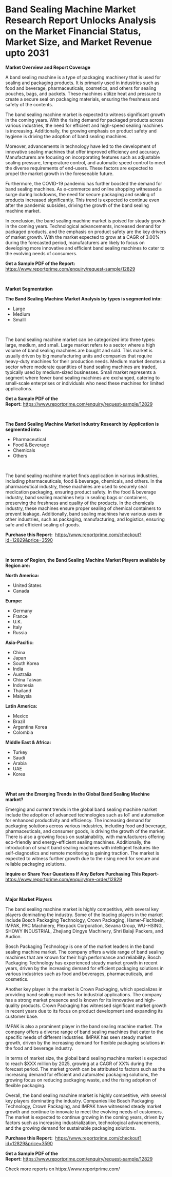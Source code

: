 <p><h1>Band Sealing Machine Market Research Report Unlocks Analysis on the Market Financial Status, Market Size, and Market Revenue upto 2031</h1></p><p><strong>Market Overview and Report Coverage</strong></p>
<p><p>A band sealing machine is a type of packaging machinery that is used for sealing and packaging products. It is primarily used in industries such as food and beverage, pharmaceuticals, cosmetics, and others for sealing pouches, bags, and packets. These machines utilize heat and pressure to create a secure seal on packaging materials, ensuring the freshness and safety of the contents.</p><p>The band sealing machine market is expected to witness significant growth in the coming years. With the rising demand for packaged products across various industries, the need for efficient and high-speed sealing machines is increasing. Additionally, the growing emphasis on product safety and hygiene is driving the adoption of band sealing machines.</p><p>Moreover, advancements in technology have led to the development of innovative sealing machines that offer improved efficiency and accuracy. Manufacturers are focusing on incorporating features such as adjustable sealing pressure, temperature control, and automatic speed control to meet the diverse requirements of end-users. These factors are expected to propel the market growth in the foreseeable future.</p><p>Furthermore, the COVID-19 pandemic has further boosted the demand for band sealing machines. As e-commerce and online shopping witnessed a surge during lockdowns, the need for secure packaging and sealing of products increased significantly. This trend is expected to continue even after the pandemic subsides, driving the growth of the band sealing machine market.</p><p>In conclusion, the band sealing machine market is poised for steady growth in the coming years. Technological advancements, increased demand for packaged products, and the emphasis on product safety are the key drivers of market growth. With the market expected to grow at a CAGR of 3.00% during the forecasted period, manufacturers are likely to focus on developing more innovative and efficient band sealing machines to cater to the evolving needs of consumers.</p></p>
<p><strong>Get a Sample PDF of the Report:</strong> <a href="https://www.reportprime.com/enquiry/request-sample/12829">https://www.reportprime.com/enquiry/request-sample/12829</a></p>
<p>&nbsp;</p>
<p><strong>Market Segmentation</strong></p>
<p><strong>The Band Sealing Machine Market Analysis by types is segmented into:</strong></p>
<p><ul><li>Large</li><li>Medium</li><li>Smalll</li></ul></p>
<p>&nbsp;</p>
<p><p>The band sealing machine market can be categorized into three types: large, medium, and small. Large market refers to a sector where a high volume of band sealing machines are bought and sold. This market is usually driven by big manufacturing units and companies that require heavy-duty machines for their production needs. Medium market denotes a sector where moderate quantities of band sealing machines are traded, typically used by medium-sized businesses. Small market represents a segment where fewer band sealing machines are exchanged, catering to small-scale enterprises or individuals who need these machines for limited applications.</p></p>
<p><strong>Get a Sample PDF of the Report:</strong>&nbsp;<a href="https://www.reportprime.com/enquiry/request-sample/12829">https://www.reportprime.com/enquiry/request-sample/12829</a></p>
<p>&nbsp;</p>
<p><strong>The Band Sealing Machine Market Industry Research by Application is segmented into:</strong></p>
<p><ul><li>Pharmaceutical</li><li>Food & Beverage</li><li>Chemicals</li><li>Others</li></ul></p>
<p>&nbsp;</p>
<p><p>The band sealing machine market finds application in various industries, including pharmaceuticals, food & beverage, chemicals, and others. In the pharmaceutical industry, these machines are used to securely seal medication packaging, ensuring product safety. In the food & beverage industry, band sealing machines help in sealing bags or containers, preserving the freshness and quality of the products. In the chemicals industry, these machines ensure proper sealing of chemical containers to prevent leakage. Additionally, band sealing machines have various uses in other industries, such as packaging, manufacturing, and logistics, ensuring safe and efficient sealing of goods.</p></p>
<p><strong>Purchase this Report:</strong>&nbsp; <a href="https://www.reportprime.com/checkout?id=12829&price=3590">https://www.reportprime.com/checkout?id=12829&price=3590</a></p>
<p>&nbsp;</p>
<p><strong>In terms of Region, the Band Sealing Machine Market Players available by Region are:</strong></p>
<p>
    <p> <strong> North America: </strong>
        <ul>
            <li>United States</li>
            <li>Canada</li>
        </ul>
        </p> 
    <p> <strong> Europe: </strong>
        <ul>
            <li>Germany</li>
            <li>France</li>
            <li>U.K.</li>
            <li>Italy</li>
            <li>Russia</li>
        </ul>
        </p> 
    <p> <strong> Asia-Pacific: </strong>
        <ul>
            <li>China</li>
            <li>Japan</li>
            <li>South Korea</li>
            <li>India</li>
            <li>Australia</li>
            <li>China Taiwan</li>
            <li>Indonesia</li>
            <li>Thailand</li>
            <li>Malaysia</li>
        </ul>
        </p> 
    <p> <strong> Latin America: </strong>
        <ul>
            <li>Mexico</li>
            <li>Brazil</li>
            <li>Argentina Korea</li>
            <li>Colombia</li>
        </ul>
        </p> 
    <p> <strong> Middle East & Africa: </strong>
        <ul>
            <li>Turkey</li>
            <li>Saudi</li>
            <li>Arabia</li>
            <li>UAE</li>
            <li>Korea</li>
        </ul>
    </p>
    </p>
<p>&nbsp;</p>
<p><strong>What are the Emerging Trends in the Global Band Sealing Machine market?</strong></p>
<p><p>Emerging and current trends in the global band sealing machine market include the adoption of advanced technologies such as IoT and automation for enhanced productivity and efficiency. The increasing demand for packaging solutions across various industries, including food and beverage, pharmaceuticals, and consumer goods, is driving the growth of the market. There is also a growing focus on sustainability, with manufacturers offering eco-friendly and energy-efficient sealing machines. Additionally, the introduction of smart band sealing machines with intelligent features like self-diagnostics and remote monitoring is gaining traction. The market is expected to witness further growth due to the rising need for secure and reliable packaging solutions.</p></p>
<p><strong>Inquire or Share Your Questions If Any Before Purchasing This Report</strong>- <a href="https://www.reportprime.com/enquiry/pre-order/12829">https://www.reportprime.com/enquiry/pre-order/12829</a></p>
<p>&nbsp;</p>
<p><strong>Major Market Players</strong></p>
<p><p>The band sealing machine market is highly competitive, with several key players dominating the industry. Some of the leading players in the market include Bosch Packaging Technology, Crown Packaging, Hamer-Fischbein, IMPAK, PAC Machinery, Plexpack Corporation, Sevana Group, WU-HSING, SHOWY INDUSTRIAL, Zhejiang Dingye Machinery, Shri Balaji Packers, and Audion.</p><p>Bosch Packaging Technology is one of the market leaders in the band sealing machine market. The company offers a wide range of band sealing machines that are known for their high performance and reliability. Bosch Packaging Technology has experienced steady market growth in recent years, driven by the increasing demand for efficient packaging solutions in various industries such as food and beverages, pharmaceuticals, and cosmetics.</p><p>Another key player in the market is Crown Packaging, which specializes in providing band sealing machines for industrial applications. The company has a strong market presence and is known for its innovative and high-quality products. Crown Packaging has witnessed significant market growth in recent years due to its focus on product development and expanding its customer base.</p><p>IMPAK is also a prominent player in the band sealing machine market. The company offers a diverse range of band sealing machines that cater to the specific needs of different industries. IMPAK has seen steady market growth, driven by the increasing demand for flexible packaging solutions in the food and beverage industry.</p><p>In terms of market size, the global band sealing machine market is expected to reach $XXX million by 2025, growing at a CAGR of XX% during the forecast period. The market growth can be attributed to factors such as the increasing demand for efficient and automated packaging solutions, the growing focus on reducing packaging waste, and the rising adoption of flexible packaging.</p><p>Overall, the band sealing machine market is highly competitive, with several key players dominating the industry. Companies like Bosch Packaging Technology, Crown Packaging, and IMPAK have witnessed steady market growth and continue to innovate to meet the evolving needs of customers. The market is expected to continue growing in the coming years, driven by factors such as increasing industrialization, technological advancements, and the growing demand for sustainable packaging solutions.</p></p>
<p><strong>Purchase this Report:</strong>&nbsp;&nbsp;<a href="https://www.reportprime.com/checkout?id=12829&price=3590">https://www.reportprime.com/checkout?id=12829&price=3590</a></p>
<p></p>
<p><strong>Get a Sample PDF of the Report:</strong>&nbsp;<a href="https://www.reportprime.com/enquiry/request-sample/12829">https://www.reportprime.com/enquiry/request-sample/12829</a></p>
<p>Check more reports on https://www.reportprime.com/</p>